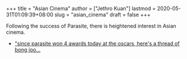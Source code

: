 +++
title = "Asian Cinema"
author = ["Jethro Kuan"]
lastmod = 2020-05-31T01:09:39+08:00
slug = "asian_cinema"
draft = false
+++

Following the success of Parasite, there is heightened interest in
Asian cinema.

- ["since parasite won 4 awards today at the oscars, here's a thread of bong joo...](https://twitter.com/MillennialOfMNL/status/1226731333591846916?s=20)
